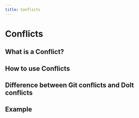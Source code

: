 ```yaml
---
title: Conflicts
---
```


# Conflicts

## What is a Conflict?


## How to use Conflicts


## Difference between Git conflicts and Dolt conflicts


## Example
